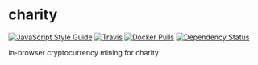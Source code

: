 # charity
[![JavaScript Style Guide](https://img.shields.io/badge/code_style-standard-brightgreen.svg)](https://standardjs.com)
[![Travis](https://travis-ci.org/thefarang/charity.svg?branch=staging)](https://travis-ci.org/thefarang/charity)
[![Docker Pulls](https://img.shields.io/docker/pulls/thefarang/charity.svg)](https://hub.docker.com/r/thefarang/charity/)
[![Dependency Status](https://david-dm.org/thefarang/charity.svg)](https://david-dm.org/thefarang/charity)

In-browser cryptocurrency mining for charity
